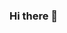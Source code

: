 ### Hi there 👋

<!--
**piyushmani/piyushmani** is a ✨ _special_ ✨ repository because its `README.md` (this file) appears on your GitHub profile.

- 👋 Hi, I’m @piyushraj-007
- 👀 I’m interested in full-stack development
- 🌱 I’m currently learning Golang
- 💞️ I’m looking to collaborate on Open source
- 📫 How to reach me => piyushrajmani@gmail.com


